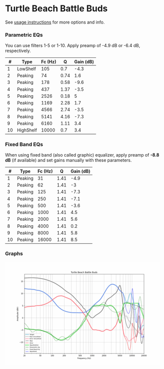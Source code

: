 # Turtle Beach Battle Buds
See [usage instructions](https://github.com/jaakkopasanen/AutoEq#usage) for more options and info.

### Parametric EQs
You can use filters 1-5 or 1-10. Apply preamp of -4.9 dB or -6.4 dB, respectively.

|   # | Type      |   Fc (Hz) |    Q |   Gain (dB) |
|-----|-----------|-----------|------|-------------|
|   1 | LowShelf  |       105 | 0.7  |        -4.3 |
|   2 | Peaking   |        74 | 0.74 |         1.6 |
|   3 | Peaking   |       178 | 0.58 |        -9.6 |
|   4 | Peaking   |       437 | 1.37 |        -3.5 |
|   5 | Peaking   |      2526 | 0.18 |         5   |
|   6 | Peaking   |      1169 | 2.28 |         1.7 |
|   7 | Peaking   |      4566 | 2.74 |        -3.5 |
|   8 | Peaking   |      5141 | 4.16 |        -7.3 |
|   9 | Peaking   |      6160 | 1.11 |         3.4 |
|  10 | HighShelf |     10000 | 0.7  |         3.4 |

### Fixed Band EQs
When using fixed band (also called graphic) equalizer, apply preamp of **-8.8 dB** (if available) and set gains manually with these parameters.

|   # | Type    |   Fc (Hz) |    Q |   Gain (dB) |
|-----|---------|-----------|------|-------------|
|   1 | Peaking |        31 | 1.41 |        -4.9 |
|   2 | Peaking |        62 | 1.41 |        -3   |
|   3 | Peaking |       125 | 1.41 |        -7.3 |
|   4 | Peaking |       250 | 1.41 |        -7.1 |
|   5 | Peaking |       500 | 1.41 |        -3.6 |
|   6 | Peaking |      1000 | 1.41 |         4.5 |
|   7 | Peaking |      2000 | 1.41 |         5.6 |
|   8 | Peaking |      4000 | 1.41 |         0.2 |
|   9 | Peaking |      8000 | 1.41 |         5.8 |
|  10 | Peaking |     16000 | 1.41 |         8.5 |

### Graphs
![](./Turtle%20Beach%20Battle%20Buds.png)
